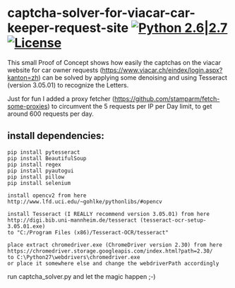# captcha-solver-for-viacar-car-keeper-request-site [![Python 2.6|2.7](https://img.shields.io/badge/python-2.6|2.7-yellow.svg)](https://www.python.org/) [![License](https://img.shields.io/badge/license-Public_domain-red.svg)](https://wiki.creativecommons.org/wiki/Public_domain)

This small Proof of Concept shows how easily the captchas on the viacar website for car owner requests (https://www.viacar.ch/eindex/login.aspx?kanton=zh) 
can be solved by applying some denoising and using Tesseract (version 3.05.01) to recognize the Letters.

Just for fun I added a proxy fetcher (https://github.com/stamparm/fetch-some-proxies) to circumvent the 5 requests per IP per Day limit,
to get around 600 requests per day.

## install dependencies:
	
	pip install pytesseract
	pip install BeautifulSoup
	pip install regex
	pip install pyautogui
	pip install pillow
	pip install selenium

	install opencv2 from here
	http://www.lfd.uci.edu/~gohlke/pythonlibs/#opencv

	install Tesseract (I REALLY recommend version 3.05.01) from here
	http://digi.bib.uni-mannheim.de/tesseract (tesseract-ocr-setup-3.05.01.exe)
	to "C:/Program Files (x86)/Tesseract-OCR/tesseract"
	
	place extract chromedriver.exe (ChromeDriver version 2.30) from here
	https://chromedriver.storage.googleapis.com/index.html?path=2.30/
	to C:\Python27\webdrivers\chromedriver.exe
	or place it somewhere else and change the webdriverPath accordingly
	
run captcha_solver.py and let the magic happen ;-)
